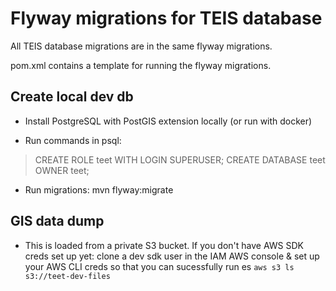 # Flyway migrations for TEIS database

All TEIS database migrations are in the same flyway migrations.

pom.xml contains a template for running the flyway migrations.

## Create local dev db

* Install PostgreSQL with PostGIS extension locally (or run with docker)

* Run commands in psql:

> CREATE ROLE teet WITH LOGIN SUPERUSER;
> CREATE DATABASE teet OWNER teet;


* Run migrations: mvn flyway:migrate

## GIS data dump

* This is loaded from a private S3 bucket. If you don't have AWS SDK creds set up yet: clone a dev sdk user in the IAM AWS console & set up your AWS CLI creds so that you can sucessfully run es `aws s3 ls  s3://teet-dev-files` 


